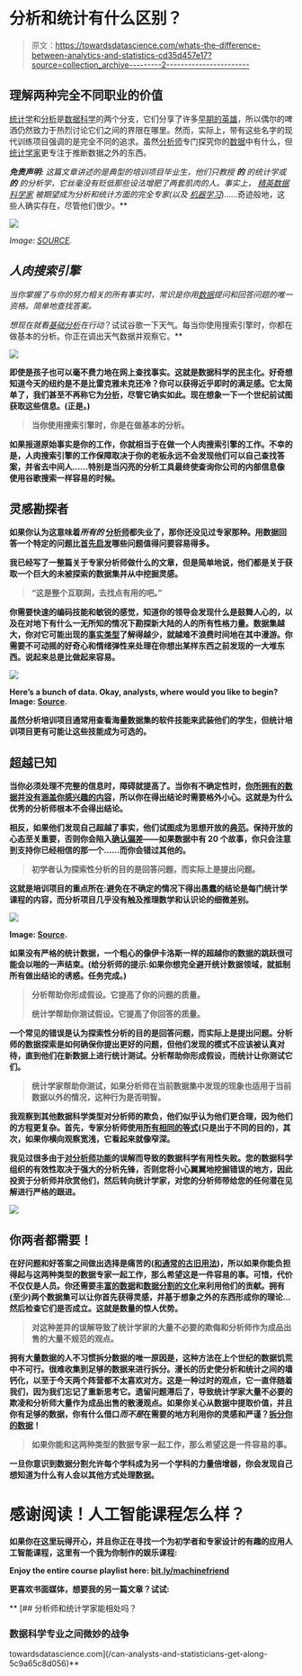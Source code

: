 # 分析和统计有什么区别？

> 原文：<https://towardsdatascience.com/whats-the-difference-between-analytics-and-statistics-cd35d457e17?source=collection_archive---------2----------------------->

## 理解两种完全不同职业的价值

[统计学](http://bit.ly/quaesita_statistics)和[分析](http://bit.ly/quaesita_analysts)是[数据科学](http://bit.ly/quaesita_datasci)的两个分支，它们分享了许多[早期的英雄](http://bit.ly/quaesita_history)，所以偶尔的啤酒仍然致力于热烈讨论它们之间的界限在哪里。然而，实际上，带有这些名字的现代训练项目强调的是完全不同的追求。虽然[分析师](http://bit.ly/quaesita_analysts)专门探究你的[数据](http://bit.ly/quaesita_hist)中有什么，但[统计学家](http://bit.ly/quaesita_fisher)更专注于推断数据之外的东西。

***免责声明:*** *这篇文章讲述的是典型的培训项目毕业生，他们只教授* ***的*** *的统计学或* ***的*** *的分析学，它丝毫没有贬低那些设法增肥了***两套肌肉的人。事实上，* [*精英数据科学家*](http://bit.ly/quaesita_bubble) *被期望成为分析和统计方面的完全专家(以及* [*机器学习*](http://bit.ly/quaesita_roles)*)……奇迹般地，这些人确实存在，尽管他们很少。**

*![](img/a98ef7a7aa75dd80344dfc3088797812.png)*

*Image: [SOURCE](https://www.nec.edu/importance-leadership-data-analytics/).*

## *人肉搜索引擎*

*当你掌握了与你的努力相关的所有事实时，常识是你用[数据](http://bit.ly/quaesita_hist)提问和回答问题的唯一资格。简单地查找答案。*

*想现在就看[基础分析](http://bit.ly/quaesita_roles)在行动*？试试谷歌一下天气。每当你使用搜索引擎时，你都在做基本的分析。你正在调出天气数据并观察它。**

**![](img/05b81eec6da4bd6339ab142c64c58cdd.png)**

**即使是孩子也可以毫不费力地在网上查找事实。这就是数据科学的民主化。好奇想知道今天的纽约是不是比雷克雅未克还冷？你可以获得近乎即时的满足感。它太简单了，我们甚至不再称它为[分析](http://bit.ly/quaesita_analysts)，尽管它确实如此。现在想象一下一个世纪前试图获取这些信息。(正是。)**

> **当你使用搜索引擎时，你是在做基本的分析。**

**如果报道原始事实是你的工作，你就相当于在做一个人肉搜索引擎的工作。不幸的是，人肉搜索引擎的工作保障取决于你的老板永远不会发现他们可以自己查找答案，并省去中间人……特别是当闪亮的分析工具最终使查询你公司的内部信息像使用谷歌搜索一样容易的时候。**

## **灵感勘探者**

**如果你认为这意味着*所有的* [分析师](http://bit.ly/quaesita_analysts)都失业了，那你还没见过专家那种。用数据回答一个特定的问题比[首先启发](http://bit.ly/quaesita_inkblot)哪些问题值得问要容易得多。**

**我已经写了一整篇关于专家分析师做什么的文章，但是简单地说，他们都是关于获取一个巨大的未被探索的数据集并从中挖掘灵感。**

> **“这是整个互联网，去找点有用的吧。”**

**你需要快速的编码技能和敏锐的感觉，知道你的领导会发现什么是鼓舞人心的，以及在对地下有什么一无所知的情况下勘探新大陆的人的所有性格力量。数据集越大，你对它可能出现的[事实类型](http://bit.ly/quaesita_di)了解得越少，就越难不浪费时间地在其中漫游。你需要不可动摇的好奇心和情绪弹性来处理在你想出某样东西之前发现的一大堆东西。说起来总是比做起来容易。**

**![](img/b444d2494d44d228f1a59202c88a4bce.png)**

**Here’s a bunch of data. Okay, analysts, where would you like to begin? Image: [Source](http://mentalfloss.com/article/51788/62-worlds-most-beautiful-libraries).**

**虽然分析培训项目通常用查看海量数据集的软件技能来武装他们的学生，但统计培训项目更有可能让这些技能成为可选的。**

## **超越已知**

**当你必须处理不完整的信息时，障碍就提高了。当你有不确定性时，[你所拥有的数据并没有涵盖你感兴趣的内容](http://bit.ly/quaesita_vocab)，所以你在得出结论时需要格外小心。这就是为什么优秀的分析师根本不会得出结论。**

**相反，如果他们发现自己超越了事实，他们试图成为思想开放的[典范](http://bit.ly/quaesita_inkblot)。保持开放的心态至关重要，否则你会陷入[确认偏差](http://bit.ly/quaesita_default)——如果数据中有 20 个故事，你只会注意到支持你已经相信的那一个……而你会错过其他的。**

> **初学者认为探索性分析的目的是回答问题，而实际上是提出问题。**

**这就是培训项目的重点所在:避免在不确定的情况下得出愚蠢的结论是每门统计学课程的内容，而分析项目几乎没有触及推理数学和认识论的细微差别。**

**![](img/c5cece469819363d15f4a87c0f5201bd.png)**

**Image: [Source](https://www.talenttalks.net/realizing-potential-part1/).**

**如果没有严格的统计数据，一个粗心的像伊卡洛斯一样的超越你的数据的跳跃很可能会以啪的一声结束。(给分析师的提示:如果你想完全避开统计数据领域，就抵制所有做出结论的诱惑。任务完成。)**

> **分析帮助你形成假设。它提高了你的问题的质量。**
> 
> **统计学帮助你测试假设。它提高了你回答的质量。**

**一个常见的错误是认为探索性分析的目的是回答问题，而实际上是提出问题。分析师的数据探索是如何确保你提出更好的问题，但他们发现的模式不应该被认真对待，直到他们在新数据上进行统计测试。分析帮助你形成假设，而统计让你测试它们。**

> **统计学家帮助你测试，如果分析师在当前数据集中发现的现象也适用于当前数据以外的情况，这种行为是否明智。**

**我观察到其他数据科学类型对分析师的欺负，他们似乎认为他们更合理，因为他们的方程更复杂。首先，专家分析师使用[所有相同的等式](http://bit.ly/quaesita_bsides)(只是出于不同的目的)，其次，如果你横向观察宽浅，它看起来就像窄深。**

**我见过很多由于[对分析师功能](http://bit.ly/quaesita_analysts)的误解而导致的数据科学有用性失败。您的数据科学组织的有效性取决于强大的分析先锋，否则您将小心翼翼地挖掘错误的地方，因此投资于分析师并欣赏他们，然后转向统计学家，对您的分析师带给您的任何潜在见解进行严格的跟进。**

**![](img/147460e7cc48aeba2cae6f729fc002da.png)**

## **你两者都需要！**

**在好问题和好答案之间做出选择是痛苦的([和通常的古旧用法](http://bit.ly/quaesita_history))，所以如果你能负担得起与这两种类型的数据专家一起工作，那么希望这是一件容易的事。可惜，代价不仅仅是人员。你还需要[丰富的数据](http://bit.ly/quaesita_history)和[数据分割的文化](http://bit.ly/quaesita_sydd)来利用他们的贡献。拥有(至少)两个数据集可以让你首先获得灵感，并基于想象之外的东西形成你的理论…然后检查它们是否成立。这就是数量的惊人优势。**

> **对这种差异的误解导致了统计学家的大量不必要的欺侮和分析师作为成品出售的大量不规范的观点。**

**拥有大量数据的人不习惯拆分数据的唯一原因是，这种方法在上个世纪的数据饥荒中不可行。很难收集到足够的数据来进行拆分。漫长的历史使分析和统计之间的墙钙化，以至于今天两个阵营都不太喜欢对方。这是一种过时的观点，它一直伴随着我们，因为我们忘记了重新思考它。遗留问题滞后了，导致统计学家大量不必要的欺凌和分析师大量作为成品出售的散漫观点。如果你关心从数据中提取价值，并且你有足够的数据，你有什么借口*而不是*在需要的地方利用你的灵感和严谨？[拆分你的数据](http://bit.ly/quaesita_sydd)！**

> **如果你能和这两种类型的数据专家一起工作，那么希望这是一件容易的事。**

**一旦你意识到数据分割允许每个学科成为另一个学科的力量倍增器，你会发现自己想知道为什么有人会以其他方式处理数据。**

# **感谢阅读！人工智能课程怎么样？**

**如果你在这里玩得开心，并且你正在寻找一个为初学者和专家设计的有趣的应用人工智能课程，这里有一个我为你制作的娱乐课程:**

**Enjoy the entire course playlist here: [bit.ly/machinefriend](http://bit.ly/machinefriend)**

**更喜欢书面媒体，想要我的另一篇文章？试试:**

**[](/can-analysts-and-statisticians-get-along-5c9a65c8d056) [## 分析师和统计学家能相处吗？

### 数据科学专业之间微妙的战争

towardsdatascience.com](/can-analysts-and-statisticians-get-along-5c9a65c8d056)**